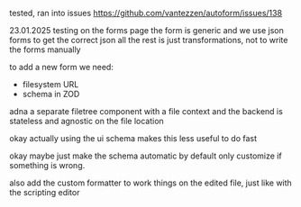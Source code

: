tested, ran into issues
https://github.com/vantezzen/autoform/issues/138


23.01.2025
testing on the forms page
the form is generic and we use json forms to get the correct json
all the rest is just transformations, not to write the forms manually

to add a new form we need:
- filesystem URL
- schema in ZOD


adna a separate filetree component with a file context and the backend is stateless and agnostic on the file location

okay actually using the ui schema makes this less useful to do fast

okay maybe just make the schema automatic by default only customize if something is wrong.

also add the custom formatter to work things on the edited file, just like with the scripting editor
